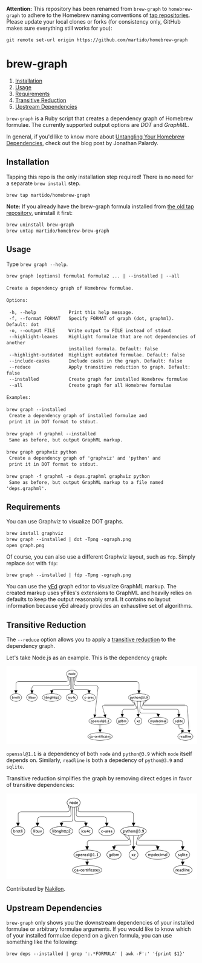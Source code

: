 **Attention:** This repository has been renamed from `brew-graph` to `homebrew-graph` to adhere to the Homebrew naming conventions of [tap repositories][3].
Please update your local clones or forks (for consistency only, GitHub makes sure everything still works for you):

    git remote set-url origin https://github.com/martido/homebrew-graph

# brew-graph

1. [Installation](#installation)
2. [Usage](#usage)
3. [Requirements](#requirements)
4. [Transitive Reduction](#transitive-reduction)
5. [Upstream Dependencies](#upstream-dependencies)

`brew-graph` is a Ruby script that creates a dependency graph of Homebrew formulae. The currently supported output options are *DOT* and *GraphML*.

In general, if you'd like to know more about [Untangling Your Homebrew Dependencies][2], check out the blog post by Jonathan Palardy.  

## Installation

Tapping this repo is the only installation step required! There is no need for a separate `brew install` step.

    brew tap martido/homebrew-graph
    
**Note:** If you already have the brew-graph formula installed from [the old tap repository][4], uninstall it first:

    brew uninstall brew-graph
    brew untap martido/homebrew-brew-graph

## Usage

Type `brew graph --help`.

    brew graph [options] formula1 formula2 ... | --installed | --all
    
    Create a dependency graph of Homebrew formulae.
    
    Options:
    
     -h, --help            Print this help message.
     -f, --format FORMAT   Specify FORMAT of graph (dot, graphml). Default: dot
     -o, --output FILE     Write output to FILE instead of stdout     
     --highlight-leaves    Highlight formulae that are not dependencies of another
                           installed formula. Default: false
     --highlight-outdated  Highlight outdated formulae. Default: false
     --include-casks       Include casks in the graph. Default: false
     --reduce              Apply transitive reduction to graph. Default: false
     --installed           Create graph for installed Homebrew formulae
     --all                 Create graph for all Homebrew formulae
    
    Examples:
    
    brew graph --installed
     Create a dependency graph of installed formulae and
     print it in DOT format to stdout.
    
    brew graph -f graphml --installed
     Same as before, but output GraphML markup.
    
    brew graph graphviz python
     Create a dependency graph of 'graphviz' and 'python' and
     print it in DOT format to stdout.
    
    brew graph -f graphml -o deps.graphml graphviz python
     Same as before, but output GraphML markup to a file named 'deps.graphml'.

## Requirements
You can use Graphviz to visualize DOT graphs.

    brew install graphviz
    brew graph --installed | dot -Tpng -ograph.png
    open graph.png

Of course, you can also use a different Graphviz layout, such as `fdp`. Simply replace `dot` with `fdp`:

    brew graph --installed | fdp -Tpng -ograph.png

You can use the [yEd][1] graph editor to visualize GraphML markup. The created markup uses yFiles's extensions to GraphML and heavily relies on defaults to keep the output reasonably small. It contains no layout information because yEd already provides an exhaustive set of algorithms.

## Transitive Reduction

The `--reduce` option allows you to apply a [transitive reduction][5] to the dependency graph.

Let's take Node.js as an example. This is the dependency graph:

![node_dependencies_wo_reduction](docs/node_dependencies_wo_reduction.png "Node.js dependencies w/o reduction")

`openssl@1.1` is a dependency of both `node` and `python@3.9` which `node` itself depends on. Similarly, `readline` is both a depedency of `python@3.9` and `sqlite`.

Transitive reduction simplifies the graph by removing direct edges in favor of transitive dependencies:

![node_dependencies_w_reduction](docs/node_dependencies_w_reduction.png "Node.js dependencies w/ reduction")

Contributed by [Nakilon][6].

## Upstream Dependencies

`brew-graph` only shows you the downstream dependencies of your installed formulae or arbitrary formulae arguments. If you would like to know which of your installed formulae depend on a given formula, you can use something like the following:  

    brew deps --installed | grep ':.*FORMULA' | awk -F':' '{print $1}'

[1]: http://www.yworks.com/en/products_yed_about.html
[2]: http://blog.jpalardy.com/posts/untangling-your-homebrew-dependencies
[3]: https://docs.brew.sh/How-to-Create-and-Maintain-a-Tap
[4]: https://github.com/martido/homebrew-brew-graph
[5]: https://en.wikipedia.org/wiki/Transitive_reduction
[6]: https://github.com/Nakilon
